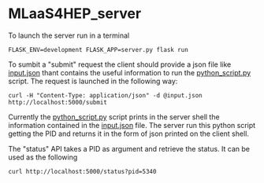 # MLaaS4HEP_server
To launch the server run in a terminal
```
FLASK_ENV=development FLASK_APP=server.py flask run
```
To sumbit a "submit" request the client should provide a json file like [input.json](https://github.com/lgiommi/MLaaS4HEP_server/blob/master/input.json)
thant contains the useful information to run the [python_script.py](https://github.com/lgiommi/MLaaS4HEP_server/blob/master/python_script.py) script. The request
is launched in the following way:
```
curl -H "Content-Type: application/json" -d @input.json http://localhost:5000/submit
```
Currently the [python_script.py](https://github.com/lgiommi/MLaaS4HEP_server/blob/master/python_script.py) script prints in the server shell the information 
contained in the [input.json](https://github.com/lgiommi/MLaaS4HEP_server/blob/master/input.json) file. The server run this python script getting the PID and 
returns it in the form of json printed on the client shell.

The "status" API takes a PID as argument and retrieve the status. It can be used as the following
```
curl http://localhost:5000/status?pid=5340
